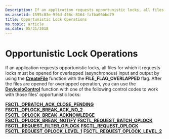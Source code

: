 ```yaml
---
Description: If an application requests opportunistic locks, all files for which it requests locks must be opened for overlapped (asynchronous) input and output by using the CreateFile function with the FILE\_FLAG\_OVERLAPPED flag.
ms.assetid: 1595c03e-9f6d-456c-8164-fafba06bbd79
title: Opportunistic Lock Operations
ms.topic: article
ms.date: 05/31/2018
---
```


# Opportunistic Lock Operations

If an application requests opportunistic locks, all files for which it requests locks must be opened for overlapped (asynchronous) input and output by using the [**CreateFile**](/windows/desktop/api/FileAPI/nf-fileapi-createfilea) function with the **FILE\_FLAG\_OVERLAPPED** flag. After the files are opened for overlapped operation, you can use the [**DeviceIoControl**](https://docs.microsoft.com/windows/desktop/api/ioapiset/nf-ioapiset-deviceiocontrol) function with one of the following control codes to work with those files' opportunistic locks:

<dl>

[**FSCTL\_OPBATCH\_ACK\_CLOSE\_PENDING**](https://msdn.microsoft.com/en-us/library/Aa364578(v=VS.85).aspx)  
[**FSCTL\_OPLOCK\_BREAK\_ACK\_NO\_2**](https://msdn.microsoft.com/en-us/library/Aa364580(v=VS.85).aspx)  
[**FSCTL\_OPLOCK\_BREAK\_ACKNOWLEDGE**](https://msdn.microsoft.com/en-us/library/Aa364579(v=VS.85).aspx)  
[**FSCTL\_OPLOCK\_BREAK\_NOTIFY**](https://msdn.microsoft.com/en-us/library/Aa364581(v=VS.85).aspx)  
[**FSCTL\_REQUEST\_BATCH\_OPLOCK**](https://msdn.microsoft.com/en-us/library/Aa364588(v=VS.85).aspx)  
[**FSCTL\_REQUEST\_FILTER\_OPLOCK**](https://msdn.microsoft.com/en-us/library/Aa364589(v=VS.85).aspx)  
[**FSCTL\_REQUEST\_OPLOCK**](https://msdn.microsoft.com/en-us/library/Ee681828(v=VS.85).aspx)  
[**FSCTL\_REQUEST\_OPLOCK\_LEVEL\_1**](https://msdn.microsoft.com/en-us/library/Aa364590(v=VS.85).aspx)  
[**FSCTL\_REQUEST\_OPLOCK\_LEVEL\_2**](https://msdn.microsoft.com/en-us/library/Aa364591(v=VS.85).aspx)  
</dl>

 

 



